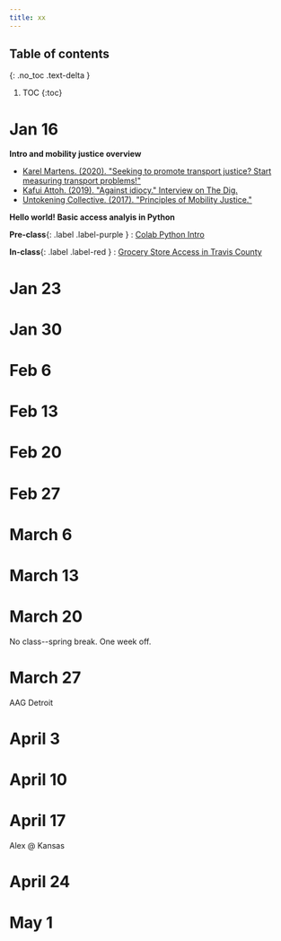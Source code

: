 ```yaml
---
title: xx
---
```


## Table of contents
{: .no_toc .text-delta }

1. TOC
{:toc}

# Jan 16
**Intro and mobility justice overview**

* [Karel Martens. (2020). "Seeking to promote transport justice? Start measuring transport problems!"](https://www.youtube.com/watch?v=B2kxy6cBjxc)
* [Kafui Attoh. (2019). "Against idiocy." Interview on The Dig.](https://www.thedigradio.com/podcast/against-idiocy-with-kafui-attoh/)
* [Untokening Collective. (2017). "Principles of Mobility Justice."](http://www.untokening.org/updates/2017/11/11/untokening-10-principles-of-mobility-justice)

**Hello world! Basic access analyis in Python**

**Pre-class**{: .label .label-purple }
: [Colab Python Intro](#)

**In-class**{: .label .label-red }
: [Grocery Store Access in Travis County](#)

# Jan 23

# Jan 30

# Feb 6

# Feb 13

# Feb 20

# Feb 27

# March 6

# March 13

# March 20

No class--spring break. One week off.

# March 27

AAG Detroit

# April 3

# April 10

# April 17

Alex @ Kansas

# April 24

# May 1